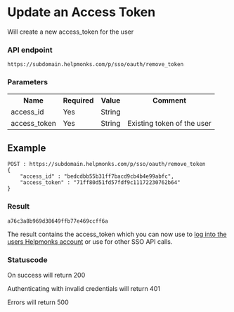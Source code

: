 # Update an Access Token

Will create a new access_token for the user

### API endpoint

```
https://subdomain.helpmonks.com/p/sso/oauth/remove_token
```

### Parameters

<table>
    <tr>
        <th>Name</th>
        <th>Required</th>
        <th>Value</th>
        <th>Comment</th>
    </tr>
    <tr>
        <td>access_id</td>
        <td>Yes</td>
        <td>String</td>
        <td></td>
    </tr>
    <tr>
        <td>access_token</td>
        <td>Yes</td>
        <td>String</td>
        <td>Existing token of the user</td>
    </tr>
</table>

## Example

```
POST : https://subdomain.helpmonks.com/p/sso/oauth/remove_token
{
    "access_id" : "bedcdbb55b31ff7bacd9cb4b4e99abfc",
    "access_token" : "71ff80d51fd57fdf9c11172230762b64"
}
```

### Result

```
a76c3a8b969d38649ffb77e469ccff6a
```

The result contains the access_token which you can now use to [log into the users Helpmonks account](/sso/login/) or use for other SSO API calls.

### Statuscode

On success will return 200

Authenticating with invalid credentials will return 401

Errors will return 500